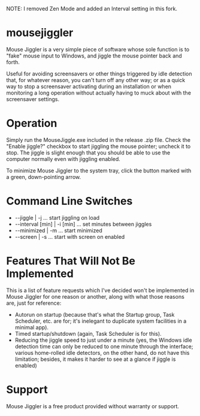 NOTE: I removed Zen Mode and added an Interval setting in this fork.

mousejiggler
============

Mouse Jiggler is a very simple piece of software whose sole function is to "fake" mouse input to Windows, and 
jiggle the mouse pointer back and forth.

Useful for avoiding screensavers or other things triggered by idle detection that, for whatever reason, you 
can't turn off any other way; or as a quick way to stop a screensaver activating during an installation or 
when monitoring a long operation without actually having to muck about with the screensaver settings.

Operation
=========

Simply run the MouseJiggle.exe included in the release .zip file. Check the "Enable jiggle?" checkbox to start
jiggling the mouse pointer; uncheck it to stop. The jiggle is slight enough that you should be able to use the
computer normally even with jiggling enabled.

To minimize Mouse Jiggler to the system tray, click the button marked with a green, down-pointing arrow.

Command Line Switches
=====================

 * --jiggle | -j ... start jiggling on load
 * --interval [min] | -i [min] ... set minutes between jiggles
 * --minimized | -m ... start minimized
 * --screen | -s ... start with screen on enabled

Features That Will Not Be Implemented
=====================================

This is a list of feature requests which I've decided won't be implemented in Mouse Jiggler for one reason or another, along with what those reasons are, just for reference:

 * Autorun on startup (because that's what the Startup group, Task Scheduler, etc. are for; it's inelegant to duplicate system facilities in a minimal app).
 * Timed startup/shutdown (again, Task Scheduler is for this).
 * Reducing the jiggle speed to just under a minute (yes, the Windows idle detection time can only be reduced to one minute through the interface; various home-rolled idle detectors, on the other hand, do not have this limitation; besides, it makes it harder to see at a glance if jiggle is enabled)

Support
=======

Mouse Jiggler is a free product provided without warranty or support.
